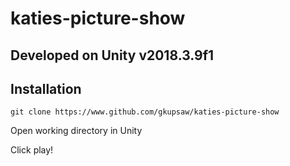 # katies-picture-show
## Developed on Unity v2018.3.9f1
## Installation
`git clone https://www.github.com/gkupsaw/katies-picture-show`

Open working directory in Unity

Click play!
